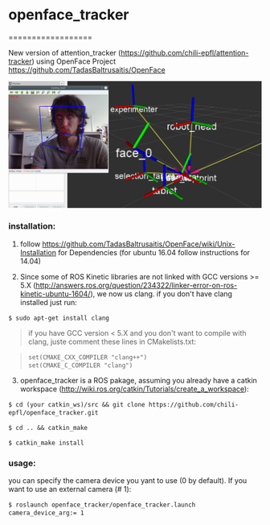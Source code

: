 # openface_tracker
==================

New version of attention_tracker (https://github.com/chili-epfl/attention-tracker) using OpenFace Project https://github.com/TadasBaltrusaitis/OpenFace

![screenshot using rviz for frames visualisation](share/screen.png)

### installation:

1. follow https://github.com/TadasBaltrusaitis/OpenFace/wiki/Unix-Installation for Dependencies (for ubuntu 16.04 follow instructions for 14.04)

2. Since some of ROS Kinetic libraries are not linked with GCC versions >= 5.X (http://answers.ros.org/question/234322/linker-error-on-ros-kinetic-ubuntu-1604/), we now us clang. if you don't have clang installed just run:

```
$ sudo apt-get install clang
```


>if you have GCC version < 5.X and you don't want to compile with clang, juste comment these lines in CMakelists.txt:

>```
>set(CMAKE_CXX_COMPILER "clang++")
>set(CMAKE_C_COMPILER "clang") 
>```

3. openface_tracker is a ROS pakage, assuming you already have a catkin workspace (http://wiki.ros.org/catkin/Tutorials/create_a_workspace):

```
$ cd (your catkin_ws)/src && git clone https://github.com/chili-epfl/openface_tracker.git
```
```
$ cd .. && catkin_make
```
```
$ catkin_make install
```

### usage: 

you can specify the camera device you yant to use (0 by default). If you want to use an external camera (# 1):
```
$ roslaunch openface_tracker/openface_tracker.launch camera_device_arg:= 1
```
